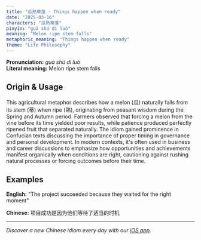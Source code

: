 ```yaml
---
title: "瓜熟蒂落 - Things happen when ready"
date: "2025-03-16"
characters: "瓜熟蒂落"
pinyin: "guā shú dì luò"
meaning: "Melon ripe stem falls"
metaphoric_meaning: "Things happen when ready"
theme: "Life Philosophy"
---
```


**Pronunciation:** *guā shú dì luò*  
**Literal meaning:** Melon ripe stem falls

## Origin & Usage

This agricultural metaphor describes how a melon (瓜) naturally falls from its stem (蒂) when ripe (熟), originating from peasant wisdom during the Spring and Autumn period. Farmers observed that forcing a melon from the vine before its time yielded poor results, while patience produced perfectly ripened fruit that separated naturally. The idiom gained prominence in Confucian texts discussing the importance of proper timing in governance and personal development. In modern contexts, it's often used in business and career discussions to emphasize how opportunities and achievements manifest organically when conditions are right, cautioning against rushing natural processes or forcing outcomes before their time.

## Examples

**English:** "The project succeeded because they waited for the right moment"

**Chinese:** 项目成功是因为他们等待了适当的时机

---

*Discover a new Chinese idiom every day with our [iOS app](https://apps.apple.com/us/app/daily-chinese-idioms/id6670238264).*
